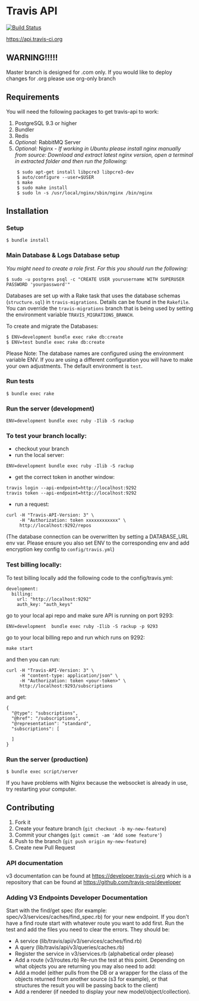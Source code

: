 # Travis API

[![Build Status](https://travis-ci.com/travis-ci/travis-api.svg?branch=master)](https://travis-ci.com/travis-ci/travis-api)

https://api.travis-ci.org

## WARNING!!!!!
Master branch is designed for .com only. If you would like to deploy changes for .org please use org-only branch
## Requirements

You will need the following packages to get travis-api to work:

1. PostgreSQL 9.3 or higher
2. Bundler
3. Redis
4. *Optional:* RabbitMQ Server
5. *Optional:* Nginx -
    *If working in Ubuntu please install nginx manually from source: Download and extract latest nginx version, open a terminal in extracted folder and then run the following:*
```sh-session
    $ sudo apt-get install libpcre3 libpcre3-dev
    $ auto/configure --user=$USER
    $ make
    $ sudo make install
    $ sudo ln -s /usr/local/nginx/sbin/nginx /bin/nginx
```

## Installation

### Setup
```sh-session
$ bundle install
```
### Main Database & Logs Database setup

*You might need to create a role first. For this you should run the following:*

```sh-session
$ sudo -u postgres psql -c "CREATE USER yourusername WITH SUPERUSER PASSWORD 'yourpassword'"
```

Databases are set up with a Rake task that uses the database schemas (`structure.sql`) in `travis-migrations`. Details can be found in the `Rakefile`.
You can override the `travis-migrations` branch that is being used by setting the environment variable `TRAVIS_MIGRATIONS_BRANCH`.


To create and migrate the Databases:

```sh-session
$ ENV=development bundle exec rake db:create
$ ENV=test bundle exec rake db:create
```

Please Note: The database names are configured using the environment variable ENV. If you are using a different configuration you will have to make your own adjustments. The default environment is `test`.


### Run tests
```sh-session
$ bundle exec rake
```

### Run the server (development)
```sh-session
ENV=development bundle exec ruby -Ilib -S rackup
```

### To test your branch locally:
- checkout your branch
- run the local server:
```sh-session
ENV=development bundle exec ruby -Ilib -S rackup
```

- get the correct token in another window:
```sh-session
travis login --api-endpoint=http://localhost:9292
travis token --api-endpoint=http://localhost:9292
```
- run a request:
```sh-session
curl -H "Travis-API-Version: 3" \
     -H "Authorization: token xxxxxxxxxxxx" \
     http://localhost:9292/repos
```

(The database connection can be overwritten by setting a DATABASE_URL env var. Please ensure you also set ENV to the corresponding env and add encryption key config to `config/travis.yml`)

### Test billing locally:
To test billing locally add the following code to the config/travis.yml:

```
development:
  billing:
    url: "http://localhost:9292"
    auth_key: "auth_keys"
```
go to your local api repo and make sure API is running on port 9293:

```
ENV=development  bundle exec ruby -Ilib -S rackup -p 9293
```

go to your local billing repo and run which runs on 9292:
```
make start
```
and then you can run:

```
curl -H "Travis-API-Version: 3" \
     -H "content-type: application/json" \
     -H "Authorization: token <your-token>" \
     http://localhost:9293/subscriptions
```
and get:
```  
{
  "@type": "subscriptions",
  "@href": "/subscriptions",
  "@representation": "standard",
  "subscriptions": [

  ]
}
```



### Run the server (production)
```sh-session
$ bundle exec script/server
```
If you have problems with Nginx because the websocket is already in use, try restarting your computer.

## Contributing

1. Fork it
2. Create your feature branch (`git checkout -b my-new-feature`)
3. Commit your changes (`git commit -am 'Add some feature'`)
4. Push to the branch (`git push origin my-new-feature`)
5. Create new Pull Request

### API documentation

v3 documentation can be found at https://developer.travis-ci.org which is a repository that can be found at https://github.com/travis-pro/developer

### Adding V3 Endpoints Developer Documentation
Start with the find/get spec (for example: spec/v3/services/caches/find_spec.rb) for your new endpoint. If you don't have a find route start with whatever route you want to add first. Run the test and add the files you need to clear the errors. They should be:
 - A service (lib/travis/api/v3/services/caches/find.rb)
 - A query (lib/travis/api/v3/queries/caches.rb)
 - Register the service in v3/services.rb (alphabetical order please)
 - Add a route (v3/routes.rb)
 Re-run the test at this point. Depending on what objects you are returning you may also need to add:
 - Add a model (either pulls from the DB or a wrapper for the class of the objects returned from another source (s3 for example), or that structures the result you will be passing back to the client)
 - Add a renderer (if needed to display your new model/object/collection).
 
